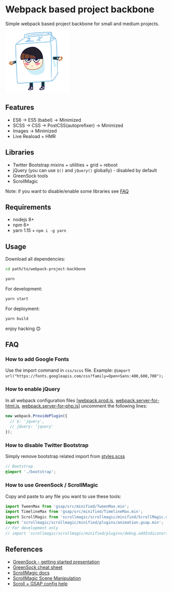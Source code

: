 # Webpack based project backbone

Simple webpack based project backbone for small and medium projects.

![dmitriyaa.github.io](https://raw.githubusercontent.com/dmitriyaa/webpack-project-backbone/master/src/images/foo.jpg)

## Features

- ES6 -> ES5 (babel) -> Minimized
- SCSS -> CSS -> PostCSS(autoprefixer) -> Minimized
- Images -> Minimized
- Live Reaload + HMR

## Libraries

- Twitter Bootstrap mixins + utilities + grid + reboot
- jQuery (you can use `$()` and `jQuery()` globally) - disabled by default
- GreenSock tools
- ScrollMagic

Note: if you want to disable/enable some libraries see [FAQ](https://github.com/dmitriyaa/webpack-project-backbone#faq)

## Requirements

- nodejs 8+
- npm 6+
- yarn 1.15 + `npm i -g yarn`

## Usage

Download all dependencies:

```bash
cd path/to/webpack-project-backbone
```

```bash
yarn
```

For development:

```bash
yarn start
```

For deployment:

```bash
yarn build
```

enjoy hacking 😊

## FAQ

### How to add Google Fonts

Use the import command in `css/scss` file.
Example: `@import url("https://fonts.googleapis.com/css?family=Open+Sans:400,600,700");`

### How to enable jQuery

In all webpack configuration files [[webpack.prod.js](./webpack.prod.js), [webpack.server-for-html.js](./webpack.server-for-html.js), [webpack.server-for-php.js](./webpack.server-for-php.js)] uncomment the following lines:

```js
new webpack.ProvidePlugin({
  // $: 'jquery',
  // jQuery: 'jquery'
});
```

### How to disable Twitter Bootstrap

Simply remove bootstrap related import from [styles.scss](./src/styles.scss)

```scss
// Bootstrap
@import './bootstrap';
```

### How to use GreenSock / ScrollMagic

Copy and paste to any file you want to use these tools:

```js
import TweenMax from 'gsap/src/minified/TweenMax.min';
import TimelineMax from 'gsap/src/minified/TimelineMax.min';
import ScrollMagic from 'scrollmagic/scrollmagic/minified/ScrollMagic.min';
import 'scrollmagic/scrollmagic/minified/plugins/animation.gsap.min';
// For development only
// import 'scrollmagic/scrollmagic/minified/plugins/debug.addIndicators.min';
```

## References

- [GreenSock - getting started presentation](https://greensock.com/jump-start-js)
- [GreenSock cheat sheet](https://ihatetomatoes.net/greensock-cheat-sheet/)
- [ScrollMagic docs](https://github.com/janpaepke/ScrollMagic/wiki/Getting-Started-:-How-to-use-ScrollMagic)
- [ScrollMagic Scene Manipulation](http://scrollmagic.io/examples/basic/scene_manipulation.html)
- [Scroll + GSAP config help](https://www.grzegorowski.com/scrollmagic-setup-for-webpack-commonjs/)
